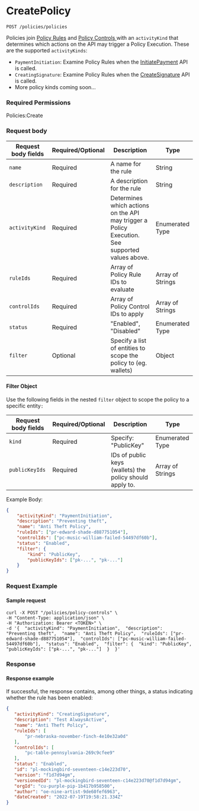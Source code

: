 # CreatePolicy

`POST /policies/policies`

Policies join [Policy Rules](../policy-rules/createpolicyrule.md) and [Policy Controls ](../policy-controls/createpolicycontrol.md)with an `activityKind` that determines which actions on the API may trigger a Policy Execution.   These are the supported `activityKinds`:

* `PaymentInitiation`: Examine Policy Rules when the [InitiatePayment](../../high-level-api-asset-accounts-and-payments/payments/initiatepayment.md) API is called.
* `CreatingSignature`: Examine Policy Rules when the [CreateSignature](../../low-level-api-keys-and-transactions/transaction-execution/createsignature.md) API is called.
* More policy kinds coming soon...

### Required Permissions <a href="#scopes" id="scopes"></a>

Policies:Create

### Request body <a href="#request-body" id="request-body"></a>

| Request body fields | Required/Optional | Description                                                                                     | Type             |
| ------------------- | ----------------- | ----------------------------------------------------------------------------------------------- | ---------------- |
| `name`              | Required          | A name for the rule                                                                             | String           |
| `description`       | Required          | A description for the rule                                                                      | String           |
| `activityKind`      | Required          | Determines which actions on the API may trigger a Policy Execution. See supported values above. | Enumerated Type  |
| `ruleIds`           | Required          | Array of Policy Rule IDs to evaluate                                                            | Array of Strings |
| `controlIds`        | Required          | Array of Policy Control IDs to apply                                                            | Array of Strings |
| `status`            | Required          | "Enabled", "Disabled"                                                                           | Enumerated Type  |
| `filter`            | Optional          | Specify a list of entities to scope the policy to (eg. wallets)                                 | Object           |

#### Filter Object

Use the following fields in the nested `filter` object to scope the policy to a specific entity`:`

| Request body fields | Required/Optional | Description                                              | Type             |
| ------------------- | ----------------- | -------------------------------------------------------- | ---------------- |
| `kind`              | Required          | Specify: "PublicKey"                                     | Enumerated Type  |
| `publicKeyIds`      | Required          | IDs of public keys (wallets) the policy should apply to. | Array of Strings |



Example Body:

```json
{
    "activityKind": "PaymentInitiation",
    "description": "Preventing theft",
    "name": "Anti Theft Policy",
    "ruleIds": ["pr-edward-shade-d887751054"],
    "controlIds": ["pc-music-william-failed-54497df60b"],
    "status": "Enabled",
    "filter": {
        "kind": "PublicKey",
        "publicKeyIds": ["pk-...", "pk-..."]
    }
}
```

### Request Example <a href="#request-example.1" id="request-example.1"></a>

#### Sample request <a href="#sample-request" id="sample-request"></a>

```shell
curl -X POST "/policies/policy-controls" \
-H "Content-Type: application/json" \
-H "Authorization: Bearer <TOKEN>" \
-d '{  "activityKind": "PaymentInitiation",  "description": "Preventing theft",  "name": "Anti Theft Policy",  "ruleIds": ["pr-edward-shade-d887751054"],  "controlIds": ["pc-music-william-failed-54497df60b"],  "status": "Enabled",  "filter": {  "kind": "PublicKey",  "publicKeyIds": ["pk-...", "pk-..."]  }  }'

```

### Response <a href="#response" id="response"></a>

#### Response example <a href="#response-example" id="response-example"></a>

If successful, the response contains, among other things, a status indicating whether the rule has been enabled:

```json
{
   "activityKind": "CreatingSignature",
   "description": "Test AlwaysActive",
   "name": "Anti Theft Policy",
   "ruleIds": [
       "pr-nebraska-november-finch-4e10e32a0d"
   ],
   "controlIds": [
       "pc-table-pennsylvania-269c9cfee9"
   ],
   "status": "Enabled",
   "id": "pl-mockingbird-seventeen-c14e223d70",
   "version": "f1d7d94gm",
   "versionedId": "pl-mockingbird-seventeen-c14e223d70@f1d7d94gm",
   "orgId": "cu-purple-pip-1b417b958500",
   "author": "oe-nine-artist-9de60fef6963",
   "dateCreated": "2022-07-19T19:58:21.334Z"
}

```

